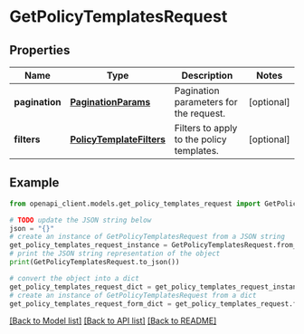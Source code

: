 # GetPolicyTemplatesRequest


## Properties

Name | Type | Description | Notes
------------ | ------------- | ------------- | -------------
**pagination** | [**PaginationParams**](PaginationParams.md) | Pagination parameters for the request. | [optional] 
**filters** | [**PolicyTemplateFilters**](PolicyTemplateFilters.md) | Filters to apply to the policy templates. | [optional] 

## Example

```python
from openapi_client.models.get_policy_templates_request import GetPolicyTemplatesRequest

# TODO update the JSON string below
json = "{}"
# create an instance of GetPolicyTemplatesRequest from a JSON string
get_policy_templates_request_instance = GetPolicyTemplatesRequest.from_json(json)
# print the JSON string representation of the object
print(GetPolicyTemplatesRequest.to_json())

# convert the object into a dict
get_policy_templates_request_dict = get_policy_templates_request_instance.to_dict()
# create an instance of GetPolicyTemplatesRequest from a dict
get_policy_templates_request_form_dict = get_policy_templates_request.from_dict(get_policy_templates_request_dict)
```
[[Back to Model list]](../README.md#documentation-for-models) [[Back to API list]](../README.md#documentation-for-api-endpoints) [[Back to README]](../README.md)



